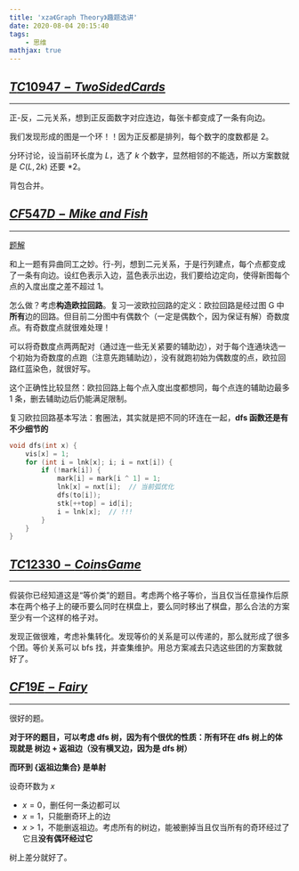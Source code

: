 ```yaml
---
title: 'xza《Graph Theory》趣题选讲'
date: 2020-08-04 20:15:40
tags: 
    - 思维
mathjax: true
---
```


## [$TC10947-TwoSidedCards$](https://vjudge.net/problem/TopCoder-10947)
-----

正-反，二元关系，想到正反面数字对应连边，每张卡都变成了一条有向边。

我们发现形成的图是一个环！！因为正反都是排列，每个数字的度数都是 2。

分环讨论，设当前环长度为 $L$，选了 $k$ 个数字，显然相邻的不能选，所以方案数就是 $C(L, 2k)$ 还要 $*2$。

背包合并。

## [$CF547D-Mike\ and\ Fish$](https://codeforces.com/problemset/problem/547/D)
-----

[题解](https://blog.csdn.net/PoPoQQQ/article/details/46125833)

和上一题有异曲同工之妙。行-列，想到二元关系，于是行列建点，每个点都变成了一条有向边。设红色表示入边，蓝色表示出边，我们要给边定向，使得新图每个点的入度出度之差不超过 1。

怎么做？考虑**构造欧拉回路**。复习一波欧拉回路的定义：欧拉回路是经过图 G 中**所有**边的回路。但目前二分图中有偶数个（一定是偶数个，因为保证有解）奇数度点。有奇数度点就很难处理！

可以将奇数度点两两配对（通过连一些无关紧要的辅助边），对于每个连通块选一个初始为奇数度的点跑（注意先跑辅助边），没有就跑初始为偶数度的点，欧拉回路红蓝染色，就很好写。

这个正确性比较显然：欧拉回路上每个点入度出度都想同，每个点连的辅助边最多 1 条，删去辅助边后仍能满足限制。

复习欧拉回路基本写法：套圈法，其实就是把不同的环连在一起，**dfs 函数还是有不少细节的**

``` c++
void dfs(int x) {
    vis[x] = 1;
    for (int i = lnk[x]; i; i = nxt[i]) {
        if (!mark[i]) {
            mark[i] = mark[i ^ 1] = 1;
            lnk[x] = nxt[i];  // 当前弧优化
            dfs(to[i]);
            stk[++top] = id[i];
            i = lnk[x];  // !!!
        }
    }
}
```

## [$TC12330-CoinsGame$](https://vjudge.net/problem/TopCoder-12330)
-----

假装你已经知道这是“等价类”的题目。考虑两个格子等价，当且仅当任意操作后原本在两个格子上的硬币要么同时在棋盘上，要么同时移出了棋盘，那么合法的方案至少有一个这样的格子对。

发现正做很难，考虑补集转化。发现等价的关系是可以传递的，那么就形成了很多个团。等价关系可以 bfs 找，并查集维护。用总方案减去只选这些团的方案数就好了。

## [$CF19E-Fairy$](https://codeforces.com/problemset/problem/19/E)
-----

很好的题。

**对于环的题目，可以考虑 dfs 树，因为有个很优的性质：所有环在 dfs 树上的体现就是 树边 + 返祖边（没有横叉边，因为是 dfs 树）**

**而环到 {返祖边集合} 是单射**

设奇环数为 $x$

* $x = 0$，删任何一条边都可以
* $x = 1$，只能删奇环上的边
* $x > 1$，不能删返祖边。考虑所有的树边，能被删掉当且仅当所有的奇环经过了它且**没有偶环经过它**

树上差分就好了。
